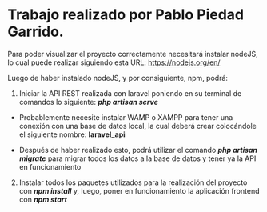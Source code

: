 # Trabajo realizado por Pablo Piedad Garrido.

Para poder visualizar el proyecto correctamente necesitará instalar nodeJS, lo cual puede realizar siguiendo esta URL: https://nodejs.org/en/

Luego de haber instalado nodeJS, y por consiguiente, npm, podrá:

1. Iniciar la API REST realizada con laravel poniendo en su terminal de comandos lo siguiente: **_php artisan serve_**

- Probablemente necesite instalar WAMP o XAMPP para tener una conexión con una base de datos local, la cual deberá crear colocándole el siguiente nombre: **laravel_api**

- Después de haber realizado esto, podrá utilizar el comando **_php artisan migrate_** para migrar todos los datos a la base de datos y tener ya la API en funcionamiento

2. Instalar todos los paquetes utilizados para la realización del proyecto con **_npm install_** y, luego, poner en funcionamiento la aplicación frontend con **_npm start_**
